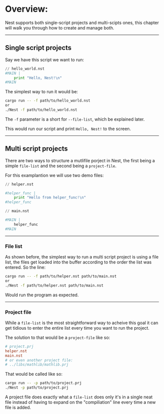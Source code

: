 # Overview:

Nest supports both single-script projects and multi-scipts ones, this chapter will walk you through how to create and manage both.


___
## Single script projects

Say we have this script we want to run:

```Python
// hello_world.nst
#MAIN |
    print "Hello, Nest!\n"
#MAIN
```

The simplest way to run it would be:
```Bash
cargo run -- -f path/to/hello_world.nst
or
./Nest -f path/to/hello_world.nst
```

The `-f` parameter is a short for `--file-list`, which be explained later.

This would run our script and print `Hello, Nest!` to the screen.


___
## Multi script projects

There are two ways to structure a mutlifile porject in Nest, the first being a simple `file-list` and the second being a `project-file`.

For this examplantion we will use two demo files:

```Python
// helper.nst

#helper_func | 
    print "Hello from helper_func!\n"
#helper_func
```
```Python
// main.nst

#MAIN | 
    helper_func
#MAIN
```

___
### File list

As shown before, the simplest way to run a multi script project is using a file list, the files get loaded into the buffer according to the order the list was entered. So the line:

```Bash
cargo run -- -f path/to/helper.nst path/to/main.nst
or
./Nest -f path/to/helper.nst path/to/main.nst
```

Would run the program as expected.

___
### Project file

While a `file-list` is the most straightforward way to acheive this goal it can get tidious to enter the entire list every time you want to run the project.

The solution to that would be a `project-file` like so:

```Toml
# project.prj
helper.nst
main.nst
# or even another project file:
# ../libs/mathlib/mathlib.prj
```

That would be called like so:

```Bash
cargo run -- -p path/to/project.prj
./Nest -p path/to/project.prj
```

A project file does exactly what a `file-list` does only it's in a single neat file instead of having to expand on the "compiliation" line every time a new file is added.
